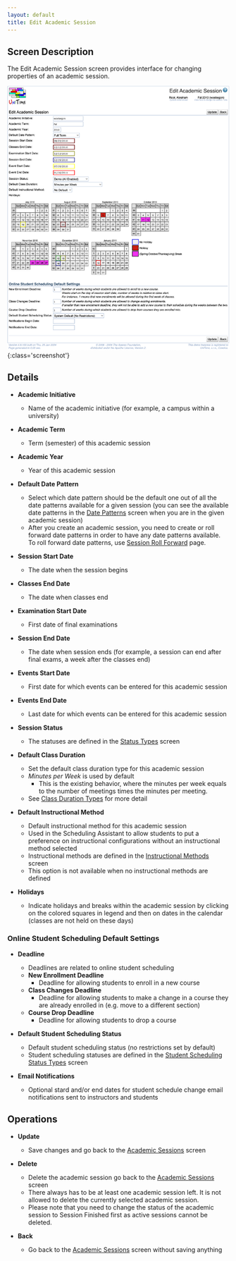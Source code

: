 ```yaml
---
layout: default
title: Edit Academic Session
---
```



## Screen Description


 The Edit Academic Session screen provides interface for changing properties of an academic session.

![Edit Academic Session](images/edit-academic-session.png){:class='screenshot'}

## Details

* **Academic Initiative**
	* Name of the academic initiative (for example, a campus within a university)

* **Academic Term**
	* Term (semester) of this academic session

* **Academic Year**
	* Year of this academic session

* **Default Date Pattern**
	* Select which date pattern should be the default one out of all the date patterns available for a given session (you can see the available date patterns in the [Date Patterns](date-patterns) screen when you are in the given academic session)
	* After you create an academic session, you need to create or roll forward date patterns in order to have any date patterns available. To roll forward date patterns, use [Session Roll Forward](https://sites.google.com/a/unitime.org/help/index_php?title=Session_Roll_Forward&action=edit) page.

* **Session Start Date**
	* The date when the session begins

* **Classes End Date**
	* The date when classes end

* **Examination Start Date**
	* First date of final examinations

* **Session End Date**
	* The date when session ends (for example, a session can end after final exams, a week after the classes end)

* **Events Start Date**
	* First date for which events can be entered for this academic session

* **Events End Date**
	* Last date for which events can be entered for this academic session

* **Session Status**
	* The statuses are defined in the [Status Types](status-types) screen

* **Default Class Duration**
	* Set the default class duration type for this academic session
	* _Minutes per Week_ is used by default
		* This is the existing behavior, where the minutes per week equals to the number of meetings times the minutes per meeting.
	* See [Class Duration Types](class-duration-types) for more detail

* **Default Instructional Method**
	* Default instructional method for this academic session
	* Used in the Scheduling Assistant to allow students to put a preference on instructional configurations without an instructional method selected
	* Instructional methods are defined in the [Instructional Methods](instructional-methods) screen
	* This option is not available when no instructional methods are defined

* **Holidays**
	* Indicate holidays and breaks within the academic session by clicking on the colored squares in legend and then on dates in the calendar (classes are not held on these days)

### Online Student Scheduling Default Settings

* **Deadline**
	* Deadlines are related to online student scheduling
	* **New Enrollment Deadline**
		* Deadline for allowing students to enroll in a new course
	* **Class Changes Deadline**
		* Deadline for allowing students to make a change in a course they are already enrolled in (e.g. move to a different section)
	* **Course Drop Deadline**
		* Deadline for allowing students to drop a course

* **Default Student Scheduling Status**
	* Default student scheduling status (no restrictions set by default)
	* Student scheduling statuses are defined in the [Student Scheduling Status Types](student-scheduling-status-types) screen

* **Email Notifications**
	* Optional stard and/or end dates for student schedule change email notifications sent to instructors and students

## Operations

* **Update**
	* Save changes and go back to the [Academic Sessions](academic-sessions) screen

* **Delete**
	* Delete the academic session go back to the [Academic Sessions](academic-sessions) screen
	* There always has to be at least one academic session left. It is not allowed to delete the currently selected academic session.
	* Please note that you need to change the status of the academic session to Session Finished first as active sessions cannot be deleted.

* **Back**
	* Go back to the [Academic Sessions](academic-sessions) screen without saving anything



